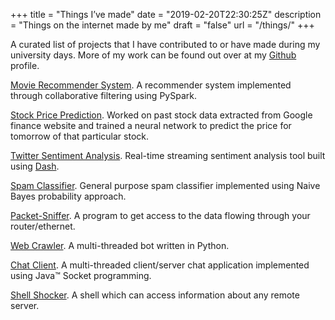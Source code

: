 +++
title = "Things I’ve made"
date = "2019-02-20T22:30:25Z"
description = "Things on the internet made by me"
draft = "false"
url = "/things/"
+++

A curated list of projects that I have contributed to or have made during my university days. More of my work can be found out over at my [Github](https://github.com/XOR97) profile.


[Movie Recommender System](https://github.com/azkh93/Movie-Recommender-System). A recommender system implemented through collaborative filtering using PySpark.

[Stock Price Prediction](https://github.com/azkh93/Stock-Price-Prediction). Worked on past stock data extracted from Google finance website and trained a neural network to predict the price for tomorrow of that particular stock.

[Twitter Sentiment Analysis](https://github.com/azkh93/Twitter-Sentiment-Analysis). Real-time streaming sentiment analysis tool built using [Dash](https://plot.ly/products/dash/).

[Spam Classifier](https://github.com/azkh93/Spam-Ham-Classifier). General purpose spam classifier implemented using Naive Bayes probability approach.

[Packet-Sniffer](https://github.com/azkh93/Packet-Sniffer). A program to get access to the data flowing through your router/ethernet.

[Web Crawler](https://github.com/azkh93/Web-Crawler). A multi-threaded bot written in Python.

[Chat Client](https://github.com/azkh93/Chat-Client). A multi-threaded client/server chat application implemented using Java™ Socket programming.

[Shell Shocker](https://github.com/azkh93/Shell-Shocker). A shell which can access information about any remote server.
